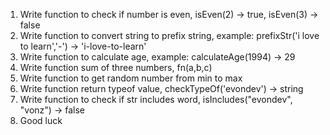1. Write function to check if number is even, isEven(2) -> true, isEven(3) -> false
2. Write function to convert string to prefix string, example: prefixStr('i love to learn','-') -> 'i-love-to-learn'
3. Write function to calculate age, example: calculateAge(1994) -> 29
4. Write function sum of three numbers, fn(a,b,c)
5. Write function to get random number from min to max
6. Write function return typeof value, checkTypeOf('evondev') -> string
7. Write function to check if str includes word, isIncludes("evondev", "vonz") -> false
8. Good luck
